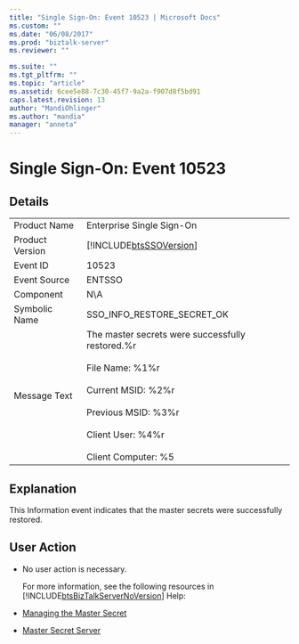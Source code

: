 ```yaml
---
title: "Single Sign-On: Event 10523 | Microsoft Docs"
ms.custom: ""
ms.date: "06/08/2017"
ms.prod: "biztalk-server"
ms.reviewer: ""

ms.suite: ""
ms.tgt_pltfrm: ""
ms.topic: "article"
ms.assetid: 6cee5e88-7c30-45f7-9a2a-f907d8f5bd91
caps.latest.revision: 13
author: "MandiOhlinger"
ms.author: "mandia"
manager: "anneta"
---
```

# Single Sign-On: Event 10523
## Details  

|                 |                                                                                                                                                                                                           |
|-----------------|-----------------------------------------------------------------------------------------------------------------------------------------------------------------------------------------------------------|
|  Product Name   |                                                                                         Enterprise Single Sign-On                                                                                         |
| Product Version |                                                                        [!INCLUDE[btsSSOVersion](../includes/btsssoversion-md.md)]                                                                         |
|    Event ID     |                                                                                                   10523                                                                                                   |
|  Event Source   |                                                                                                  ENTSSO                                                                                                   |
|    Component    |                                                                                                    N\A                                                                                                    |
|  Symbolic Name  |                                                                                        SSO_INFO_RESTORE_SECRET_OK                                                                                         |
|  Message Text   | The master secrets were successfully restored.%r<br /><br /> File Name: %1%r<br /><br /> Current MSID: %2%r<br /><br /> Previous MSID: %3%r<br /><br /> Client User: %4%r<br /><br /> Client Computer: %5 |

## Explanation  
 This Information event indicates that the master secrets were successfully restored.  

## User Action  

- No user action is necessary.  

  For more information, see the following resources in [!INCLUDE[btsBizTalkServerNoVersion](../includes/btsbiztalkservernoversion-md.md)] Help:  

- [Managing the Master Secret](../core/managing-the-master-secret.md)  

- [Master Secret Server](../core/master-secret-server.md)
